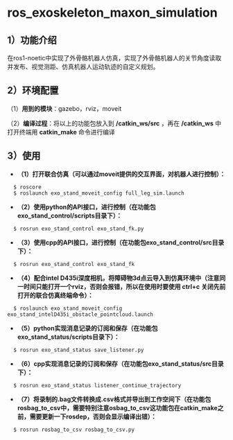 # ros_exoskeleton_maxon_simulation
## 1）功能介绍
在ros1-noetic中实现了外骨骼机器人仿真，实现了外骨骼机器人的关节角度读取并发布、视觉测距、仿真机器人运动轨迹的自定义规划。
## 2）环境配置
（1）**用到的模块**：gazebo，rviz，moveit

（2）**编译过程**：将以上的功能包放入到 **/catkin_ws/src** ，再在 **/catkin_ws** 中打开终端用 **catkin_make** 命令进行编译
## 3）使用
- **（1）打开联合仿真（可以通过moveit提供的交互界面，对机器人进行控制）：**
```
  $ roscore
  $ roslaunch exo_stand_moveit_config full_leg_sim.launch
```
- **（2）使用python的API接口，进行控制（在功能包exo_stand_control/scripts目录下）：**
```
  $ rosrun exo_stand_control exo_stand_fk.py
```
- **（3）使用cpp的API接口，进行控制（在功能包exo_stand_control/src目录下）：**
```
  $ rosrun exo_stand_control exo_stand_fk
```
- **（4）配合intel D435i深度相机，将障碍物3d点云导入到仿真环境中（注意同一时间只能打开一个rviz，否则会报错，所以在使用时要使用 **ctrl+c** 关闭先前打开的联合仿真终端命令）：**
```
  $ roslaunch exo_stand_moveit_config exo_stand_intelD435i_obstacle_pointcloud.launch
```
- **（5）python实现消息记录的订阅和保存（在功能包exo_stand_status/scripts目录下）：**
```
  $ rosrun exo_stand_status save_listener.py
```
- **（6）cpp实现消息记录的订阅和保存（在功能包exo_stand_status/src目录下）：**
```
  $ rosrun exo_stand_status listener_continue_trajectory
```
- **（7）将录制的.bag文件转换成.csv格式并导出到工作空间下（在功能包rosbag_to_csv中，需要特别注意osbag_to_csv这功能包在catkin_make之前，需要更新一下rosdep，否则会显示编译出错）：**
```
  $ rosrun rosbag_to_csv rosbag_to_csv.py
```
